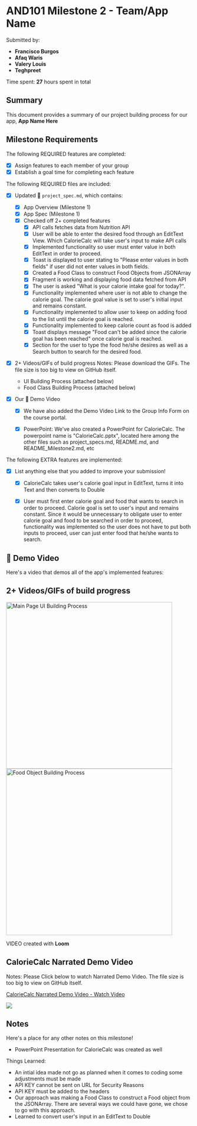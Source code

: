 # AND101 Milestone 2 - **Team/App Name**

Submitted by:
- **Francisco Burgos**
- **Afaq Waris**
- **Valery Louis**
- **Teghpreet**

Time spent: **27** hours spent in total

## Summary

This document provides a summary of our project building process for our app, **App Name Here**

## Milestone Requirements

<!-- Please be sure to change the [ ] to [x] for any features you completed.  If a feature is not checked [x], you might miss the points for that item! -->

The following REQUIRED features are completed:

- [X] Assign features to each member of your group
- [X] Establish a goal time for completing each feature

The following REQUIRED files are included:

- [X] Updated 📄 `project_spec.md`, which contains:
    - [X] App Overview (Milestone 1)
    - [X] App Spec (Milestone 1)
    - [X] Checked off 2+ completed features
      - [X] API calls fetches data from Nutrition API
      - [X] User will be able to enter the desired food through an EditText View. Which CalorieCalc will take user's input to make API calls
      - [X] Implemented functionality so user must enter value in both EditText in order to proceed.
      - [X] Toast is displayed to user stating to "Please enter values in both fields" if user did not enter values in both fields.
      - [X] Created a Food Class to construct Food Objects from JSONArray
      - [X] Fragment is working and displaying food data fetched from API
      - [X] The user is asked "What is your calorie intake goal for today?". 
      - [X] Functionality implemented where user is not able to change the calorie goal. The calorie goal value is set to user's initial input and remains constant.
      - [X] Functionality implemented to allow user to keep on adding food to the list until the calorie goal is reached.
      - [X] Functionality implemented to keep calorie count as food is added
      - [X] Toast displays message "Food can't be added since the calorie goal has been reached" once calorie goal is reached.
      - [X] Section for the user to type the food he/she desires as well as a Search button to search for the desired food.
- [X] 2+ Videos/GIFs of build progress
  Notes: Please download the GIFs. The file size is too big to view on GitHub itself.
    - UI Building Process (attached below)
    - Food Class Building Process (attached below)

- [X] Our 🎥 Demo Video
    - [X] We have also added the Demo Video Link to the Group Info Form on the course portal.
    - [X] PowerPoint: We've also created a PowerPoint for CalorieCalc. The powerpoint name is "CalorieCalc.pptx", located here among the other files such as project_specs.md, README.md, and README_Milestone2.md, etc
 

The following EXTRA features are implemented:
- [X] List anything else that you added to improve your submission!
  - [X] CalorieCalc takes user's calorie goal input in EditText, turns it into Text and then converts to Double
  - [X] User must first enter calorie goal and food that wants to search in order to proceed. Calorie goal is set to user's input and remains constant. Since it would be unnecessary to obligate user to enter calorie goal and food to be searched in order to proceed, functionality was implemented so the user does not have to put both inputs to proceed, user can just enter food that he/she wants to search.  
 
    

## 🎥 Demo Video


Here's a video that demos all of the app's implemented features:


## 2+ Videos/GIFs of build progress

<img src='Videos/UI_Building_Process.mp4' title='Main Page UI Building Process' width='450' alt='Main Page UI Building Process' />
<img src='Videos/Food_Building_Process.mp4' title='Food Object Building Process' width='450' alt='Food Object Building Process' />

VIDEO created with **Loom**

## CalorieCalc Narrated Demo Video
Notes: Please Click below to watch Narrated Demo Video. The file size is too big to view on GitHub itself.

 <div>
    <a href="https://www.loom.com/share/e14c26d51ee34f0985dae92d8a7921a8">
      <p>CalorieCalc Narrated Demo Video - Watch Video</p>
    </a>
    <a href="https://www.loom.com/share/e14c26d51ee34f0985dae92d8a7921a8">
      <img style="max-width:300px;" src="https://cdn.loom.com/sessions/thumbnails/e14c26d51ee34f0985dae92d8a7921a8-with-play.gif">
    </a>
  </div>



## Notes

Here's a place for any other notes on this milestone!

- PowerPoint Presentation for CalorieCalc was created as well

Things Learned:
- An intial idea made not go as planned when it comes to coding some adjustments must be made
- API KEY cannot be sent on URL for Security Reasons
- API KEY must be added to the headers
- Our approach was making a Food Class to construct a Food object from the JSONArray. There are several ways we could have gone, we chose to go with this approach.
- Learned to convert user's input in an EditText to Double 